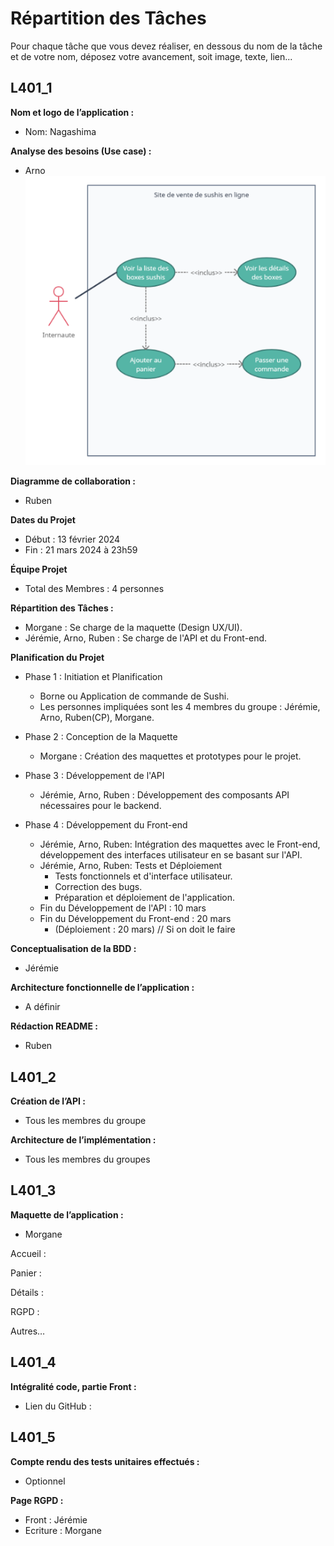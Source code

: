 # Répartition des Tâches

Pour chaque tâche que vous devez réaliser, en dessous du nom de la tâche et de votre nom, déposez votre avancement, soit image, texte, lien...

## L401_1

**Nom et logo de l’application :**
- Nom: Nagashima

**Analyse des besoins (Use case) :**
- Arno
![Diagramme Use Case](Usecase.png "Use Case")


**Diagramme de collaboration :**
- Ruben

**Dates du Projet**
- Début : 13 février 2024
- Fin : 21 mars 2024 à 23h59

**Équipe Projet**
- Total des Membres : 4 personnes

**Répartition des Tâches :**
- Morgane : Se charge de la maquette (Design UX/UI).
- Jérémie, Arno, Ruben : Se charge de l'API et du Front-end.

**Planification du Projet**
- Phase 1 : Initiation et Planification
    - Borne ou Application de commande de Sushi.
    - Les personnes impliquées sont les 4 membres du groupe : Jérémie, Arno, Ruben(CP), Morgane. 

- Phase 2 : Conception de la Maquette 
    - Morgane : Création des maquettes et prototypes pour le projet.

- Phase 3 : Développement de l'API 
    - Jérémie, Arno, Ruben : Développement des composants API nécessaires pour le backend.

- Phase 4 : Développement du Front-end 
    - Jérémie, Arno, Ruben: Intégration des maquettes avec le Front-end, développement des interfaces utilisateur en se basant sur l'API.
    - Jérémie, Arno, Ruben: Tests et Déploiement
        - Tests fonctionnels et d'interface utilisateur.
        - Correction des bugs.
        - Préparation et déploiement de l'application.
    - Fin du Développement de l'API : 10 mars
    - Fin du Développement du Front-end : 20 mars
        - (Déploiement : 20 mars) // Si on doit le faire

**Conceptualisation de la BDD :**
- Jérémie

**Architecture fonctionnelle de l’application :**
- A définir

**Rédaction README :**
- Ruben

## L401_2

**Création de l’API :**
- Tous les membres du groupe

**Architecture de l’implémentation :**
- Tous les membres du groupes

## L401_3

**Maquette de l’application :**
- Morgane

Accueil :
 
Panier : 

Détails : 

RGPD :
 
Autres…

## L401_4

**Intégralité code, partie Front :**
- Lien du GitHub : 

## L401_5

**Compte rendu des tests unitaires effectués :**
- Optionnel

**Page RGPD :**
- Front : Jérémie
- Ecriture : Morgane

